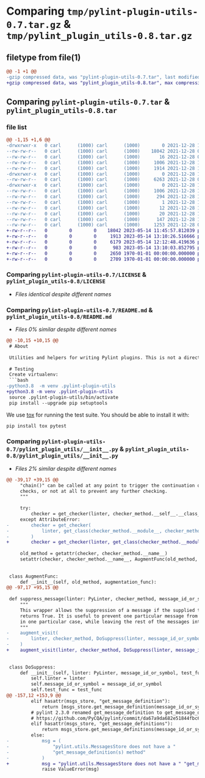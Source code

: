 # Comparing `tmp/pylint-plugin-utils-0.7.tar.gz` & `tmp/pylint_plugin_utils-0.8.tar.gz`

## filetype from file(1)

```diff
@@ -1 +1 @@
-gzip compressed data, was "pylint-plugin-utils-0.7.tar", last modified: Tue Dec 28 15:08:10 2021, max compression
+gzip compressed data, was "pylint_plugin_utils-0.8.tar", max compression
```

## Comparing `pylint-plugin-utils-0.7.tar` & `pylint_plugin_utils-0.8.tar`

### file list

```diff
@@ -1,15 +1,6 @@
-drwxrwxr-x   0 carl      (1000) carl      (1000)        0 2021-12-28 15:08:10.983898 pylint-plugin-utils-0.7/
--rw-rw-r--   0 carl      (1000) carl      (1000)    18042 2021-12-28 08:46:56.000000 pylint-plugin-utils-0.7/LICENSE
--rw-rw-r--   0 carl      (1000) carl      (1000)       16 2021-12-28 08:46:56.000000 pylint-plugin-utils-0.7/MANIFEST.in
--rw-rw-r--   0 carl      (1000) carl      (1000)     1006 2021-12-28 15:08:10.983898 pylint-plugin-utils-0.7/PKG-INFO
--rw-rw-r--   0 carl      (1000) carl      (1000)     1914 2021-12-28 14:25:55.000000 pylint-plugin-utils-0.7/README.md
-drwxrwxr-x   0 carl      (1000) carl      (1000)        0 2021-12-28 15:08:10.983898 pylint-plugin-utils-0.7/pylint_plugin_utils/
--rw-rw-r--   0 carl      (1000) carl      (1000)     6263 2021-12-28 08:48:02.000000 pylint-plugin-utils-0.7/pylint_plugin_utils/__init__.py
-drwxrwxr-x   0 carl      (1000) carl      (1000)        0 2021-12-28 15:08:10.983898 pylint-plugin-utils-0.7/pylint_plugin_utils.egg-info/
--rw-rw-r--   0 carl      (1000) carl      (1000)     1006 2021-12-28 15:08:10.000000 pylint-plugin-utils-0.7/pylint_plugin_utils.egg-info/PKG-INFO
--rw-rw-r--   0 carl      (1000) carl      (1000)      294 2021-12-28 15:08:10.000000 pylint-plugin-utils-0.7/pylint_plugin_utils.egg-info/SOURCES.txt
--rw-rw-r--   0 carl      (1000) carl      (1000)        1 2021-12-28 15:08:10.000000 pylint-plugin-utils-0.7/pylint_plugin_utils.egg-info/dependency_links.txt
--rw-rw-r--   0 carl      (1000) carl      (1000)       12 2021-12-28 15:08:10.000000 pylint-plugin-utils-0.7/pylint_plugin_utils.egg-info/requires.txt
--rw-rw-r--   0 carl      (1000) carl      (1000)       20 2021-12-28 15:08:10.000000 pylint-plugin-utils-0.7/pylint_plugin_utils.egg-info/top_level.txt
--rw-rw-r--   0 carl      (1000) carl      (1000)      147 2021-12-28 15:08:10.983898 pylint-plugin-utils-0.7/setup.cfg
--rw-rw-r--   0 carl      (1000) carl      (1000)     1253 2021-12-28 08:50:06.000000 pylint-plugin-utils-0.7/setup.py
+-rw-r--r--   0        0        0    18042 2023-05-14 11:45:57.812039 pylint_plugin_utils-0.8/LICENSE
+-rw-r--r--   0        0        0     1913 2023-05-14 13:10:26.516666 pylint_plugin_utils-0.8/README.md
+-rw-r--r--   0        0        0     6179 2023-05-14 12:12:48.419636 pylint_plugin_utils-0.8/pylint_plugin_utils/__init__.py
+-rw-r--r--   0        0        0      983 2023-05-14 13:10:03.852795 pylint_plugin_utils-0.8/pyproject.toml
+-rw-r--r--   0        0        0     2650 1970-01-01 00:00:00.000000 pylint_plugin_utils-0.8/setup.py
+-rw-r--r--   0        0        0     2709 1970-01-01 00:00:00.000000 pylint_plugin_utils-0.8/PKG-INFO
```

### Comparing `pylint-plugin-utils-0.7/LICENSE` & `pylint_plugin_utils-0.8/LICENSE`

 * *Files identical despite different names*

### Comparing `pylint-plugin-utils-0.7/README.md` & `pylint_plugin_utils-0.8/README.md`

 * *Files 0% similar despite different names*

```diff
@@ -10,15 +10,15 @@
 # About
 
 Utilities and helpers for writing Pylint plugins. This is not a direct Pylint plugin, but rather a set of tools and functions used by other plugins such as [pylint-django](https://github.com/PyCQA/pylint-django) and [pylint-celery](https://github.com/PyCQA/pylint-celery).
 
 # Testing
 Create virtualenv:
 ```bash
-python3.8  -m venv .pylint-plugin-utils
+python3.8 -m venv .pylint-plugin-utils
 source .pylint-plugin-utils/bin/activate
 pip install --upgrade pip setuptools
 ```
 
 We use [tox](https://tox.readthedocs.io/en/latest/) for running the test suite. You should be able to install it with:
 ```bash
 pip install tox pytest
```

### Comparing `pylint-plugin-utils-0.7/pylint_plugin_utils/__init__.py` & `pylint_plugin_utils-0.8/pylint_plugin_utils/__init__.py`

 * *Files 2% similar despite different names*

```diff
@@ -39,17 +39,15 @@
     "chain()" can be called at any point to trigger the continuation of other
     checks, or not at all to prevent any further checking.
     """
 
     try:
         checker = get_checker(linter, checker_method.__self__.__class__)
     except AttributeError:
-        checker = get_checker(
-            linter, get_class(checker_method.__module__, checker_method.__qualname__)
-        )
+        checker = get_checker(linter, get_class(checker_method.__module__, checker_method.__qualname__))
 
     old_method = getattr(checker, checker_method.__name__)
     setattr(checker, checker_method.__name__, AugmentFunc(old_method, augmentation))
 
 
 class AugmentFunc:
     def __init__(self, old_method, augmentation_func):
@@ -97,17 +95,15 @@
 
 def suppress_message(linter: PyLinter, checker_method, message_id_or_symbol, test_func):
     """
     This wrapper allows the suppression of a message if the supplied test function
     returns True. It is useful to prevent one particular message from being raised
     in one particular case, while leaving the rest of the messages intact.
     """
-    augment_visit(
-        linter, checker_method, DoSuppress(linter, message_id_or_symbol, test_func)
-    )
+    augment_visit(linter, checker_method, DoSuppress(linter, message_id_or_symbol, test_func))
 
 
 class DoSuppress:
     def __init__(self, linter: PyLinter, message_id_or_symbol, test_func):
         self.linter = linter
         self.message_id_or_symbol = message_id_or_symbol
         self.test_func = test_func
@@ -157,12 +153,9 @@
         elif hasattr(msgs_store, "get_message_definition"):
             return [msgs_store.get_message_definition(message_id_or_symbol)]
         # pylint 2.3.0 renamed get_message_definition to get_message_definitions in:
         # https://github.com/PyCQA/pylint/commit/da67a9da682e51844fbc674229ff6619eb9c816a
         elif hasattr(msgs_store, "get_message_definitions"):
             return msgs_store.get_message_definitions(message_id_or_symbol)
         else:
-            msg = (
-                "pylint.utils.MessagesStore does not have a "
-                "get_message_definition(s) method"
-            )
+            msg = "pylint.utils.MessagesStore does not have a " "get_message_definition(s) method"
             raise ValueError(msg)
```

